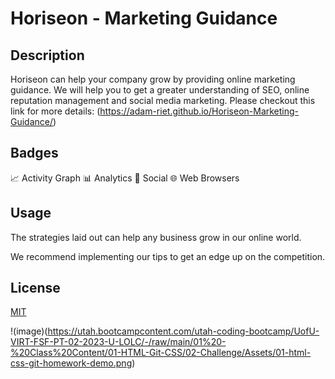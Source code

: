 # Horiseon - Marketing Guidance

## Description

Horiseon can help your company grow by providing online marketing guidance. We will help you to get a greater understanding of SEO, online reputation management and social media marketing. Please checkout this link for more details: (https://adam-riet.github.io/Horiseon-Marketing-Guidance/)

## Badges

📈 Activity Graph 📊 Analytics 👨 Social 🌐 Web Browsers 

## Usage

The strategies laid out can help any business grow in our online world. 

We recommend implementing our tips to get an edge up on the competition.

## License

[MIT](https://choosealicense.com/licenses/mit/)

!(image)(https://utah.bootcampcontent.com/utah-coding-bootcamp/UofU-VIRT-FSF-PT-02-2023-U-LOLC/-/raw/main/01%20-%20Class%20Content/01-HTML-Git-CSS/02-Challenge/Assets/01-html-css-git-homework-demo.png)
